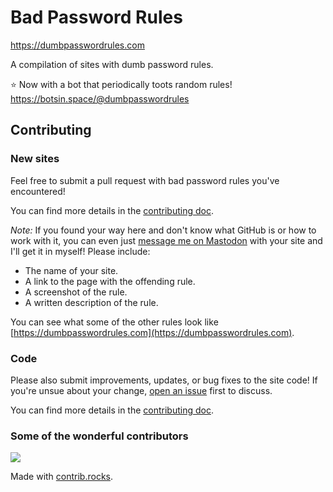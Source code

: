 # Bad Password Rules

https://dumbpasswordrules.com

A compilation of sites with dumb password rules.

⭐️ Now with a bot that periodically toots random rules! https://botsin.space/@dumbpasswordrules

## Contributing

### New sites

Feel free to submit a pull request with bad password rules you've encountered!

You can find more details in the [contributing doc](CONTRIBUTING.md).

_Note:_ If you found your way here and don't know what GitHub is or how to work with it, you can even just [message me on Mastodon](https://fosstodon.org/@duffn) with your site and I'll get it in myself! Please include:

- The name of your site.
- A link to the page with the offending rule.
- A screenshot of the rule.
- A written description of the rule.

You can see what some of the other rules look like [https://dumbpasswordrules.com](https://dumbpasswordrules.com).

### Code

Please also submit improvements, updates, or bug fixes to the site code! If you're unsue about your change, [open an issue](https://github.com/duffn/dumb-password-rules/issues?q=is%3Aissue+is%3Aopen+sort%3Aupdated-desc) first to discuss.

You can find more details in the [contributing doc](CONTRIBUTING.md).

### Some of the wonderful contributors

<a href="https://github.com/duffn/dumb-password-rules/graphs/contributors">
  <img src="https://contrib.rocks/image?repo=duffn/dumb-password-rules" />
</a>

Made with [contrib.rocks](https://contrib.rocks).

